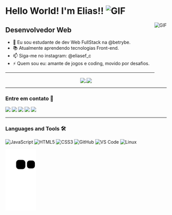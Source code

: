 # Hello World! I'm Elias!! <img width="30px" alt="GIF" src="https://github.com/TheDudeThatCode/TheDudeThatCode/blob/master/Assets/Earth.gif"/>

<img align="right" alt="GIF" height="160px" src="https://media.giphy.com/media/du3J3cXyzhj75IOgvA/giphy.gif"/>


## Desenvolvedor Web

<ul>
  <li> 🔭 Eu sou estudante de dev Web FullStack na @betrybe.
  <li> 📚 Atualmente aprendendo tecnologias Front-end.
  <li> 📫 Siga-me no instagram: @eliasef_c
  <li> ⚡ Quem sou eu: amante de jogos e coding, movido por desafios.
</ul>

---

<div align="center"> 
     <a href="">
      <img align="center" src="https://github-readme-stats-sigma-five.vercel.app/api?username=eliasef&show_icons=true&include_all_commits=true&count_private=true&theme=react&line_height=40" />
    </a>
    <a href="">
      <img align="center" src="https://github-readme-stats.vercel.app/api/top-langs/?username=eliasef&theme=react&line_height=40&hide=css"/>
    </a>
  </div>

---

### Entre em contato 📝

<a href="https://www.youtube.com/c/eliasef" target="_blank"><img src="https://img.shields.io/badge/YouTube-FF0000?style=for-the-badge&logo=youtube&logoColor=white" target="_blank"></a>
   <a href="https://www.instagram.com/eliasef_c/" target="_blank"><img src="https://img.shields.io/badge/Instagram-E4405F?style=for-the-badge&logo=instagram&logoColor=white" target="_blank"></a>
  <a href="https://www.linkedin.com/in/eliasef/" target="_blank"><img src="https://img.shields.io/badge/LinkedIn-0077B5?style=for-the-badge&logo=linkedin&logoColor=white" target="_blank"></a>
<a href = "mailto:eliasef0305@gmail.com"><img src="https://img.shields.io/badge/-Gmail-%23333?style=for-the-badge&logo=gmail&logoColor=white" target="_blank"></a>
  <a href="https://discord.gg/DbsyYhTbJh" target="_blank"><img src="https://img.shields.io/badge/Discord-7289DA?style=for-the-badge&logo=discord&logoColor=white" target="_blank"></a> 
  

---

### Languages and Tools 🛠 
  
![JavaScript](https://img.shields.io/badge/-JavaScript-%23F7DF1C?style=flat-square&logo=javascript&logoColor=000000&labelColor=%23F7DF1C&color=%23FFCE5A)
![HTML5](https://img.shields.io/badge/-HTML5-%23E44D27?style=flat-square&logo=html5&logoColor=ffffff)
![CSS3](https://img.shields.io/badge/-CSS3-%231572B6?style=flat-square&logo=css3)
![GitHub](https://img.shields.io/badge/-GitHub-181717?style=flat-square&logo=github)
![VS Code](http://img.shields.io/badge/-VS%20Code-007ACC?style=flat-square&logo=visual-studio-code&logoColor=ffffff)
![Linux](http://img.shields.io/badge/-Linux-007ACC?style=flat-square&logo=linux&logoColor=ffffff)
  
![Snake animation](https://github.com/rafaballerini/rafaballerini/blob/output/github-contribution-grid-snake.svg)
